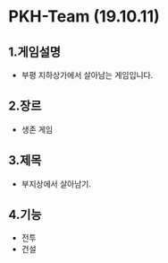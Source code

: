 PKH-Team (19.10.11)
===

1.게임설명 
---
* 부평 지하상가에서 살아남는 게임입니다.

2.장르
---
* 생존 게임

3.제목
---
* 부지상에서 살아남기.

4.기능
---
* 전투
* 건설